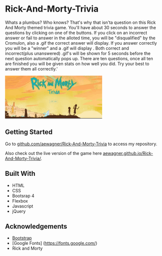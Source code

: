 # Rick-And-Morty-Trivia

Whats a plumbus? Who knows? That's why that isn'ta  question on this Rick And Morty themed trivia game. You'll have about 30 seconds to answer the questions by clicking on one of the buttons. If you click on an incorrect answer or fail to answer in the alloted time, you will be "disqualified" by the Cromulon, also a .gif the correct answer will display. If you answer correctly you will be a "winner" and a .gif will display . Both correct and incorrect(plus unanswered) .gif's will be shown for 5 seconds before the next question automatically pops up. There are ten questions, once all ten are finished you will be given stats on how well you did. Try your best to answer them all correctly.'

![Alt Text](./assets/images/readmeGif.gif)



## Getting Started
Go to [github.com/aewagner/Rick-And-Morty-Trivia](https://github.com/aewagner/Rick-And-Morty-Trivia) to access my repository. 

Also check out the live version of the game here [aewagner.github.io/Rick-And-Morty-Trivia/](https://aewagner.github.io/Rick-And-Morty-Trivia/).

## Built With
+ HTML
+ CSS
+ Bootsrap 4
+ Flexbox
+ Javascript
+ jQuery

## Acknowledgements
+ [Bootstrap](https://getbootstrap.com/)
+ [Google Fonts] (https://fonts.google.com/)
+ Rick and Morty